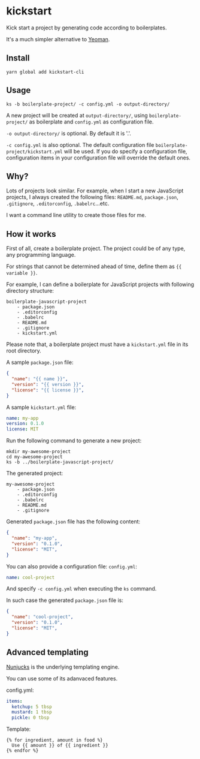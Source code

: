 # kickstart

Kick start a project by generating code according to boilerplates.

It's a much simpler alternative to [Yeoman](http://yeoman.io/).


## Install

```
yarn global add kickstart-cli
```


## Usage

```
ks -b boilerplate-project/ -c config.yml -o output-directory/
```

A new project will be created at `output-directory/`, using `boilerplate-project/` as boilerplate and `config.yml` as configuration file.

`-o output-directory/` is optional. By default it is '.'.

`-c config.yml` is also optional. The default configuration file `boilerplate-project/kickstart.yml` will be used. If you do specify a configuration file, configuration items in your configuration file will override the default ones.


## Why?

Lots of projects look similar. For example, when I start a new JavaScript projects, I always created the following files: `README.md`, `package.json`, `.gitignore`, `.editorconfig`, `.babelrc`...etc.

I want a command line utility to create those files for me.


## How it works

First of all, create a boilerplate project. The project could be of any type, any programming language.

For strings that cannot be determined ahead of time, define them as `{{ variable }}`.

For example, I can define a boilerplate for JavaScript projects with following directory structure:

```
boilerplate-javascript-project
    - package.json
    - .editorconfig
    - .babelrc
    - README.md
    - .gitignore
    - kickstart.yml
```

Please note that, a boilerplate project must have a `kickstart.yml` file in its root directory.

A sample `package.json` file:

```json
{
  "name": "{{ name }}",
  "version": "{{ version }}",
  "license": "{{ license }}",
}
```

A sample `kickstart.yml` file:

```yml
name: my-app
version: 0.1.0
license: MIT
```

Run the following command to generate a new project:

```
mkdir my-awesome-project
cd my-awesome-project
ks -b ../boilerplate-javascript-project/
```

The generated project:

```
my-awesome-project
    - package.json
    - .editorconfig
    - .babelrc
    - README.md
    - .gitignore
```

Generated `package.json` file has the following content:

```json
{
  "name": "my-app",
  "version": "0.1.0",
  "license": "MIT",
}
```

You can also provide a configuration file: `config.yml`:

```yml
name: cool-project
```

And specify `-c config.yml` when executing the `ks` command.

In such case the generated `package.json` file is:

```json
{
  "name": "cool-project",
  "version": "0.1.0",
  "license": "MIT",
}
```


## Advanced templating

[Nunjucks](https://github.com/mozilla/nunjucks) is the underlying templating engine.

You can use some of its adanvaced features.

config.yml:

```yml
items:
  ketchup: 5 tbsp
  mustard: 1 tbsp
  pickle: 0 tbsp
```

Template:

```
{% for ingredient, amount in food %}
  Use {{ amount }} of {{ ingredient }}
{% endfor %}
```
